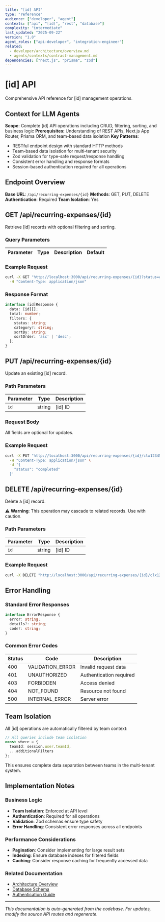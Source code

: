 ```yaml
---
title: "[id] API"
type: "reference"
audience: ["developer", "agent"]
contexts: ["api", "[id]", "rest", "database"]
complexity: "intermediate"
last_updated: "2025-09-22"
version: "1.0"
agent_roles: ["api-developer", "integration-engineer"]
related:
  - developer/architecture/overview.md
  - agents/contexts/contract-management.md
dependencies: ["next.js", "prisma", "zod"]
---
```


# [id] API

Comprehensive API reference for [id] management operations.

## Context for LLM Agents

**Scope**: Complete [id] API operations including CRUD, filtering, sorting, and business logic
**Prerequisites**: Understanding of REST APIs, Next.js App Router, Prisma ORM, and team-based data isolation
**Key Patterns**:
- RESTful endpoint design with standard HTTP methods
- Team-based data isolation for multi-tenant security
- Zod validation for type-safe request/response handling
- Consistent error handling and response formats
- Session-based authentication required for all operations

## Endpoint Overview

**Base URL**: `/api/recurring-expenses/{id}`
**Methods**: GET, PUT, DELETE
**Authentication**: Required
**Team Isolation**: Yes


## GET /api/recurring-expenses/{id}

Retrieve [id] records with optional filtering and sorting.

### Query Parameters

| Parameter | Type | Description | Default |
|-----------|------|-------------|---------|


### Example Request

```bash
curl -X GET "http://localhost:3000/api/recurring-expenses/{id}?status=active&sortBy=createdAt&sortOrder=desc" \
  -H "Content-Type: application/json"
```

### Response Format

```typescript
interface [id]Response {
  data: [id][];
  total: number;
  filters: {
    status: string;
    category?: string;
    sortBy: string;
    sortOrder: 'asc' | 'desc';
  };
}
```





## PUT /api/recurring-expenses/{id}

Update an existing [id] record.

### Path Parameters

| Parameter | Type | Description |
|-----------|------|-------------|
| `id` | string | [id] ID |

### Request Body

All fields are optional for updates.

### Example Request

```bash
curl -X PUT "http://localhost:3000/api/recurring-expenses/{id}/clx123456789" \
  -H "Content-Type: application/json" \
  -d '{
    "status": "completed"
  }'
```



## DELETE /api/recurring-expenses/{id}

Delete a [id] record.

⚠️ **Warning**: This operation may cascade to related records. Use with caution.

### Path Parameters

| Parameter | Type | Description |
|-----------|------|-------------|
| `id` | string | [id] ID |

### Example Request

```bash
curl -X DELETE "http://localhost:3000/api/recurring-expenses/{id}/clx123456789"
```


## Error Handling

### Standard Error Responses

```typescript
interface ErrorResponse {
  error: string;
  details?: string;
  code?: string;
}
```

### Common Error Codes

| Status | Code | Description |
|--------|------|-------------|
| 400 | VALIDATION_ERROR | Invalid request data |
| 401 | UNAUTHORIZED | Authentication required |
| 403 | FORBIDDEN | Access denied |
| 404 | NOT_FOUND | Resource not found |
| 500 | INTERNAL_ERROR | Server error |


## Team Isolation

All [id] operations are automatically filtered by team context:

```typescript
// All queries include team isolation
const where = {
  teamId: session.user.teamId,
  ...additionalFilters
};
```

This ensures complete data separation between teams in the multi-tenant system.


## Implementation Notes

### Business Logic
- **Team Isolation**: Enforced at API level
- **Authentication**: Required for all operations
- **Validation**: Zod schemas ensure type safety
- **Error Handling**: Consistent error responses across all endpoints

### Performance Considerations
- **Pagination**: Consider implementing for large result sets
- **Indexing**: Ensure database indexes for filtered fields
- **Caching**: Consider response caching for frequently accessed data

### Related Documentation
- [Architecture Overview](../../developer/architecture/overview.md)
- [Database Schema](../../developer/architecture/database.md)
- [Authentication Guide](../../developer/authentication.md)

---

*This documentation is auto-generated from the codebase. For updates, modify the source API routes and regenerate.*